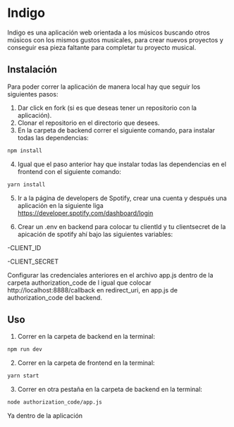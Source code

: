 # Indigo

Indigo es una aplicación web orientada a los músicos buscando otros músicos con los mismos gustos musicales, para crear nuevos proyectos y conseguir esa pieza faltante para completar tu proyecto musical.

## Instalación

Para poder correr la aplicación de manera local hay que seguir los siguientes pasos:
1. Dar click en fork (si es que deseas tener un repositorio con la aplicación).
2. Clonar el repositorio en el directorio que desees.
3. En la carpeta de backend correr el siguiente comando, para instalar todas las dependencias:

```bash
npm install
```
4. Igual que el paso anterior hay que instalar todas las dependencias en el frontend con el siguiente comando:

```bash
yarn install
```
5. Ir a la página de developers de Spotify, crear una cuenta y después una aplicación en la siguiente liga https://developer.spotify.com/dashboard/login

6. Crear un .env en backend para colocar tu clientId y tu clientsecret de la apicación de spotify ahí bajo las siguientes variables:
 
-CLIENT_ID

-CLIENT_SECRET

Configurar las credenciales anteriores en el archivo app.js dentro de la carpeta authorization_code de l igual que colocar http://localhost:8888/callback en redirect_uri, en app.js de authorization_code del backend.

## Uso

1. Correr en la carpeta de backend en la terminal:

```bash
npm run dev
```
2. Correr en la carpeta de frontend en la terminal:
```bash
yarn start
```
3. Correr en otra pestaña en la carpeta de backend en la terminal:
```bash
node authorization_code/app.js
```
Ya dentro de la aplicación
